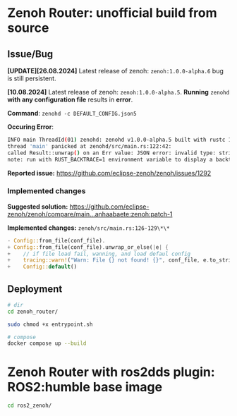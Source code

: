 # Zenoh Router: unofficial build from source

## Issue/Bug

**[UPDATE][26.08.2024]** Latest release of zenoh: `zenoh:1.0.0-alpha.6` bug is still persistent.

**[10.08.2024]** Latest release of zenoh: `zenoh:1.0.0-alpha.5`. **Running** `zenohd` **with any configuration file** results in **error**.

**Command**: `zenohd -c DEFAULT_CONFIG.json5`

**Occuring Error**:

```bash
INFO main ThreadId(01) zenohd: zenohd v1.0.0-alpha.5 built with rustc 1.75.0 (82e1608df 2023-12-21)
thread 'main' panicked at zenohd/src/main.rs:122:42:
called Result::unwrap() on an Err value: JSON error: invalid type: string "", expected a list of whatami variants ('router', 'peer', 'client') at commons/zenoh-config/src/lib.rs:748.
note: run with RUST_BACKTRACE=1 environment variable to display a backtrace
```

**Reported issue:** https://github.com/eclipse-zenoh/zenoh/issues/1292

### Implemented changes

**Suggested solution:** https://github.com/eclipse-zenoh/zenoh/compare/main...anhaabaete:zenoh:patch-1

**Implemented changes:** `zenoh/src/main.rs:126-129\*\*`

```rust
- Config::from_file(conf_file).
+ Config::from_file(conf_file).unwrap_or_else(|e| {
+    // if file load fail, wanning, and load defaul config
+    tracing::warn!("Warn: File {} not found! {}", conf_file, e.to_string());
+    Config::default()
```

## Deployment

```bash
# dir
cd zenoh_router/

sudo chmod +x entrypoint.sh

# compose
docker compose up --build
```

# Zenoh Router with ros2dds plugin: ROS2:humble base image

```bash
cd ros2_zenoh/
```

<!-- # Eclipse Zenoh Router deployment using Docker tool and Docker Compose file

For quick test with default configuration go to [Docker Image Build Up](#docker-image-build-up).

- Zenoh REST port - default is **8000**
- Zenoh TCP port - default is **7447** (remapped to **8447** !)
- Docker container name - **zenoh_router**

---

## Zenoh Router configuration

To change the configuration of the Zenohd router, you can specify own parameters in the `router.json5` configuration file. Default configuration include:

- rest plugin on 8000 HTTP port:
  ```json
  "plugins_search_dirs": [],
  "plugins": {
      "rest": {
      "__required__": true,
      "http_port": "8000"
  },
  ```
- storage manager with _demo_ and _agrorob_ storages:
  ```json
  ...
  "storage_manager": {
      "storages": {
          "demo": {
          "key_expr": "demo/example/**",
          "volume": "memory"
          }
          "demo": {
          "key_expr": "demo/example/**",
          "volume": "memory"
          }
      }
  }
  ...
  ```

More information about ZenohD can be found at https://github.com/eclipse-zenoh/zenoh.

---

## Docker Image Build Up

To easily deploy a working Zenoh router with your own configuration, you may need to change it
permissions for the `entrypoint.sh` file on the host machine. Simply run:

```bash
chmod +x entrypoint.sh
```

or

```bash
sudo chmod +x entrypoint.sh
```

### Image build up (no TLS):

```bash
docker-compose -f compose.yaml up --build
```

### Image build up (TLS):

```bash
docker-compose -f compose_with_tls.yaml up --build
```

Default certificate and key location: `"/etc/cert/"`, can be changed in `compose_with_tls.yaml` file.

---

## Interact using HTTP Requests

- <host_ip>
- <zenoh_rest_port>

### Zenoh router information:

```bash
curl http://<host_ip>:<zenoh_rest_port>/@/router/local
```

### Storage information:

```bash
curl "http://<host_ip>:<zenoh_rest_port>/@/router/local/status/plugins/storage_manager/storages/*"
```

### PUT key/value example:

```bash
curl -X PUT -H 'content-type:text/plain' -d 'Hello World!' http://<host_ip>:<zenoh_rest_port>/demo/example/test
```

### GET key/value example:

```bash
curl http://<host_ip>:<zenoh_rest_port>/demo/example/test-hello
```

Example output:

```bash
[
{ "key": "demo/example/test-hello", "value": "Hello World!", "encoding": "text/plain", "time": "2024-01-18T12:35:37.781402476Z/678ef664139c1214c3ba3844b5542b08" }
]
```

For more informations about key expressions in Zenoh refer to:
https://zenoh.io/docs/manual/abstractions/ -->
